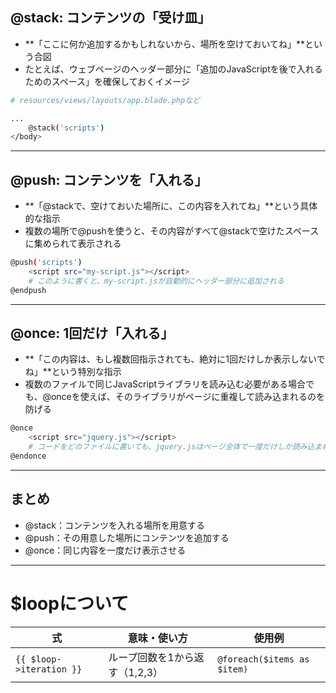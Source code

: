 ## @stack: コンテンツの「受け皿」
- **「ここに何か追加するかもしれないから、場所を空けておいてね」**という合図
- たとえば、ウェブページのヘッダー部分に「追加のJavaScriptを後で入れるためのスペース」を確保しておくイメージ

```bash
# resources/views/layouts/app.blade.phpなど

...
    @stack('scripts')
</body>
```

---

## @push: コンテンツを「入れる」
- **「@stackで、空けておいた場所に、この内容を入れてね」**という具体的な指示
- 複数の場所で@pushを使うと、その内容がすべて@stackで空けたスペースに集められて表示される

```bash
@push('scripts')
    <script src="my-script.js"></script>
    # このように書くと、my-script.jsが自動的にヘッダー部分に追加される
@endpush
```
---

## @once: 1回だけ「入れる」
- **「この内容は、もし複数回指示されても、絶対に1回だけしか表示しないでね」**という特別な指示
- 複数のファイルで同じJavaScriptライブラリを読み込む必要がある場合でも、@onceを使えば、そのライブラリがページに重複して読み込まれるのを防げる

```bash
@once
    <script src="jquery.js"></script>
    # コードをどのファイルに書いても、jquery.jsはページ全体で一度だけしか読み込まれない
@endonce
```
---

## まとめ
- @stack：コンテンツを入れる場所を用意する
- @push：その用意した場所にコンテンツを追加する
- @once：同じ内容を一度だけ表示させる

---

# $loopについて
| 式                       | 意味・使い方                   | 使用例                      |
| ------------------------ | ------------------------------ | --------------------------- |
| `{{ $loop->iteration }}` | ループ回数を1から返す（1,2,3） | `@foreach($items as $item)` |
